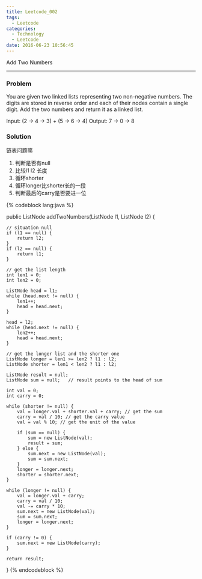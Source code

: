 ```yaml
---
title: Leetcode_002
tags:
  - Leetcode
categories:
  - Technology
  - Leetcode
date: 2016-06-23 10:56:45
---
```

Add Two Numbers
<!-- more -->

***

### Problem
You are given two linked lists representing two non-negative numbers. The digits are stored in reverse order and each of their nodes contain a single digit. Add the two numbers and return it as a linked list.

Input: (2 -> 4 -> 3) + (5 -> 6 -> 4)
Output: 7 -> 0 -> 8

### Solution 

链表问题嘛

1. 判断是否有null
2. 比较l1 l2 长度
3. 循环shorter
4. 循环longer比shorter长的一段
5. 判断最后的carry是否要进一位


{% codeblock lang:java %}

public ListNode addTwoNumbers(ListNode l1, ListNode l2) {
   
    // situation null
    if (l1 == null) {
        return l2;
    }
    if (l2 == null) {
        return l1;
    }

    // get the list length
    int len1 = 0;
    int len2 = 0;

    ListNode head = l1;
    while (head.next != null) {
        len1++;
        head = head.next;
    }

    head = l2;
    while (head.next != null) {
        len2++;
        head = head.next;
    }

    // get the longer list and the shorter one
    ListNode longer = len1 >= len2 ? l1 : l2;
    ListNode shorter = len1 < len2 ? l1 : l2;

    ListNode result = null;
    ListNode sum = null;   // result points to the head of sum

    int val = 0;
    int carry = 0;   

    while (shorter != null) {
        val = longer.val + shorter.val + carry; // get the sum
        carry = val / 10; // get the carry value
        val = val % 10; // get the unit of the value

        if (sum == null) {
            sum = new ListNode(val);
            result = sum;
        } else {
            sum.next = new ListNode(val);
            sum = sum.next;
        }
        longer = longer.next;
        shorter = shorter.next;
    }

    while (longer != null) {
        val = longer.val + carry;
        carry = val / 10;
        val -= carry * 10;
        sum.next = new ListNode(val);
        sum = sum.next;
        longer = longer.next;
    }

    if (carry != 0) {
        sum.next = new ListNode(carry);
    }

    return result;
}
{% endcodeblock %}